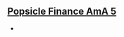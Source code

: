 ## [Popsicle Finance AmA 5](https://cdn.discordapp.com/attachments/825079906516860928/859958186861002762/AMA_5_Popsicle_Uniswap_2021-06-30.mp3)

* 
